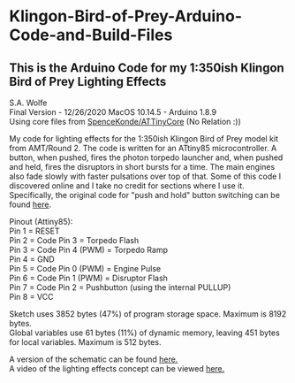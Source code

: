 # Klingon-Bird-of-Prey-Arduino-Code-and-Build-Files
## This is the Arduino Code for my 1:350ish Klingon Bird of Prey Lighting Effects   

S.A. Wolfe  
Final Version - 12/26/2020 
MacOS 10.14.5 - Arduino 1.8.9  
Using core files from [SpenceKonde/ATTinyCore](https://github.com/SpenceKonde/ATTinyCore) (No Relation :)) 

My code for lighting effects for the 1:350ish Klingon Bird of Prey model
kit from AMT/Round 2. The code is written for an ATtiny85 microcontroller.
A button, when pushed, fires the photon torpedo launcher and, when pushed
and held, fires the disruptors in short bursts for a time. The main engines
also fade slowly with faster pulsations over top of that. Some of this code 
I discovered online and I take no credit for sections where I use it.  
Specifically, the original code for "push and hold" button switching can be found [here](http://jmsarduino.blogspot.com/2009/05/click-for-press-and-hold-for-b.html).  

Pinout (Attiny85):  
Pin 1 = RESET  
Pin 2 = Code Pin 3 = Torpedo Flash  
Pin 3 = Code Pin 4 (PWM) = Torpedo Ramp  
Pin 4 = GND  
Pin 5 = Code Pin 0 (PWM) = Engine Pulse  
Pin 6 = Code Pin 1 (PWM) = Disruptor Flash  
Pin 7 = Code Pin 2 = Pushbutton (using the internal PULLUP)  
Pin 8 = VCC  

Sketch uses 3852 bytes (47%) of program storage space. Maximum is 8192 bytes.  
Global variables use 61 bytes (11%) of dynamic memory, leaving 451 bytes for local variables. Maximum is 512 bytes.  

A version of the schematic can be found [here.](https://i.imgur.com/BocrYRs.jpg)  
A video of the lighting effects concept can be viewed [here.](https://youtu.be/PGcJWlzBHdg)  
